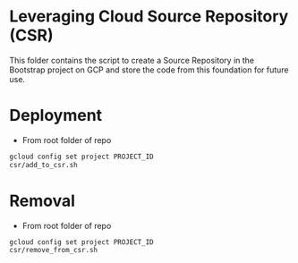 # Leveraging Cloud Source Repository (CSR)

This folder contains the script to create a Source Repository in the Bootstrap project on GCP and store the code from this foundation for future use.

# Deployment

- From root folder of repo

```bash
gcloud config set project PROJECT_ID
csr/add_to_csr.sh
```

# Removal

- From root folder of repo

```bash
gcloud config set project PROJECT_ID
csr/remove_from_csr.sh
```
